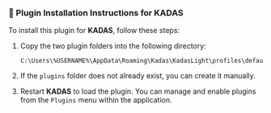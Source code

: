 ### 🧩 Plugin Installation Instructions for KADAS

To install this plugin for **KADAS**, follow these steps:

1. Copy the two plugin folders into the following directory:

   ```
   C:\Users\%USERNAME%\AppData\Roaming\Kadas\KadasLight\profiles\default\python\plugins
   ```

2. If the `plugins` folder does not already exist, you can create it manually.

3. Restart **KADAS** to load the plugin. You can manage and enable plugins from the `Plugins` menu within the application.
